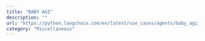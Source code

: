 ```yaml
---
title: "BABY AGI"
description: ""
url: "https://python.langchain.com/en/latest/use_cases/agents/baby_agi_with_agent.html"
category: "Miscellaneous"
---
```

